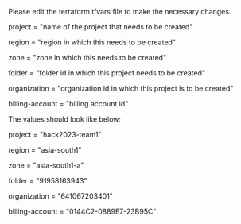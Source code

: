 Please edit the terraform.tfvars file to make the necessary changes.

project			= "name of the project that needs to be created"

region			= "region in which this needs to be created"

zone			= "zone in which this needs to be created"

folder			= "folder id in which this project needs to be created"

organization	= "organization id in which this project is to be created"

billing-account	= "billing account id"

The values should look like below:

project			= "hack2023-team1"

region			= "asia-south1"

zone			= "asia-south1-a"

folder			= "91958163943"

organization	= "641067203401"

billing-account	= "0144C2-0889E7-23B95C"
